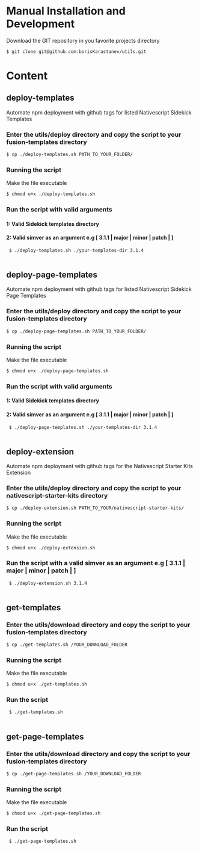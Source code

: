 # Manual Installation and Development

Download the GIT repository in you favorite projects directory

```bash
$ git clone git@github.com:borisKarastanev/utils.git

```

# Content

## deploy-templates
Automate npm deployment with github tags for listed Nativescript Sidekick Templates 

### Enter the utils/deploy directory and copy the script to your fusion-templates directory

 ```bash
 $ cp ./deploy-templates.sh PATH_TO_YOUR_FOLDER/
 
 ```
 
 ### Running the script 
 
 Make the file executable 


 ```bash
 $ chmod u+x ./deploy-templates.sh
 
 ```
 
 ### Run the script with valid arguments
  
 #### 1: Valid Sidekick templates directory
 #### 2: Valid simver as an argument e.g [ 3.1.1 | major | minor | patch | ]

```bash
 $ ./deploy-templates.sh ./your-templates-dir 3.1.4
 
 ```

 ## deploy-page-templates
Automate npm deployment with github tags for listed Nativescript Sidekick Page Templates 

### Enter the utils/deploy directory and copy the script to your fusion-templates directory

 ```bash
 $ cp ./deploy-page-templates.sh PATH_TO_YOUR_FOLDER/
 
 ```
 
 ### Running the script 
 
 Make the file executable 


 ```bash
 $ chmod u+x ./deploy-page-templates.sh
 
 ```
 
 ### Run the script with valid arguments
  
 #### 1: Valid Sidekick templates directory
 #### 2: Valid simver as an argument e.g [ 3.1.1 | major | minor | patch | ]

```bash
 $ ./deploy-page-templates.sh ./your-templates-dir 3.1.4
 
 ```

## deploy-extension
Automate npm deployment with github tags for the Nativescript Starter Kits Extension

### Enter the utils/deploy directory and copy the script to your nativescript-starter-kits directory

 ```bash
 $ cp ./deploy-extension.sh PATH_TO_YOUR/nativescript-starter-kits/
 
 ```
 
 ### Running the script 
 
 Make the file executable 


 ```bash
 $ chmod u+x ./deploy-extension.sh
 
 ```
 
 ### Run the script with a valid simver as an argument e.g [ 3.1.1 | major | minor | patch | ]

```bash
 $ ./deploy-extension.sh 3.1.4
 
 ```
 
## get-templates
### Enter the utils/download directory and copy the script to your fusion-templates directory

 ```bash
 $ cp ./get-templates.sh /YOUR_DOWNLOAD_FOLDER
 
 ```
 
 ### Running the script 
 
 Make the file executable 


 ```bash
 $ chmod u+x ./get-templates.sh
 
 ```
 
 ### Run the script 

```bash
 $ ./get-templates.sh
 
 ```

 ## get-page-templates
### Enter the utils/download directory and copy the script to your fusion-templates directory

 ```bash
 $ cp ./get-page-templates.sh /YOUR_DOWNLOAD_FOLDER
 
 ```
 
 ### Running the script 
 
 Make the file executable 


 ```bash
 $ chmod u+x ./get-page-templates.sh
 
 ```
 
 ### Run the script 

```bash
 $ ./get-page-templates.sh
 
 ```
